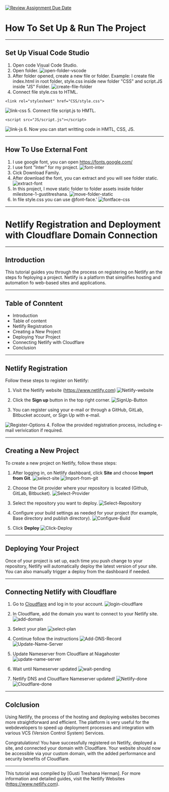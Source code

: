 [![Review Assignment Due Date](https://classroom.github.com/assets/deadline-readme-button-24ddc0f5d75046c5622901739e7c5dd533143b0c8e959d652212380cedb1ea36.svg)](https://classroom.github.com/a/_e9whi2b)

# How To Set Up & Run The Project
---
## Set Up Visual Code Studio
1. Open code Visual Code Studio.
2. Open folder.
![open-folder-vscode](assets/image/open-folder-vscode.png)
3. After folder opened, create a new file or folder. Example: I create file index.html in root folder, style.css inside new folder "CSS" and script.JS inside "JS" Folder.
![create-file-folder](assets/image/create-new-file-folder.png)
4. Connect file style.css to HTML.
```
<link rel="stylesheet" href="CSS/style.css">
```
![link-css](assets/image/link-css.png)
5. Connect file script.js to HMTL.
```
<script src="JS/script.js"></script>
```
![link-js](assets/image/link-js.png)
6. Now you can start writting code in HMTL, CSS, JS.

---
## How To Use External Font
1. I use google font, you can open https://fonts.google.com/
2. I use font "Inter" for my project.
![font-inter](assets/image/font-inter.png)
3. Cick Download Family.
4. After download the font, you can extract and you will see folder static.
![extract-font](assets/image/extract-font.png)
5. In this project, I move static folder to folder assets inside folder milestone-1-gustitreshana.
![move-folder-static](assets/image/move-folder-static.png)
6. In file style.css you can use @font-face.'
![fontface-css](assets/image/fontface-css.png)

---
# Netlify Registration and Deployment with Cloudflare Domain Connection

---

## Introduction

This tutorial guides you through the process on registering on Netlify an the steps fo feploying a project. Netlify is a platform that simplifies hosting and automation fo web-based sites and applications.

---

## Table of Conntent
- Introduction
- Table of content
- Netlify Registration
- Creating a New Project
- Deploying Your Project
- Connecting Netlify with Cloudflare
- Conclusion

---

## Netlify Registration

Follow these steps to register on Netlify:

1. Visit the Netlify website (https://www.netlify.com)
![Netlify-website](assets/image/web-netlify.png)

2. Click the **Sign up** button in the top right corner.
![SignUp-Button](assets/image/SignUp-Button.png)

3. You can register using your e-mail or through a GitHub, GitLab, Bitbucket account, or Sign Up with e-mail.

![Register-Options](assets/image/Register-options.png)
4. Follow the provided registration process, including e-mail verivication if required.

---

## Creating a New Project

To create a new project on Netlify, follow these steps:

1. After logging in, on Netlify dashboard, click **Site** and choose **Import from Git**.
![select-site](assets/image/Select-site.png)
![Import-from-git](assets/image/Select-import-from-git.png)

2. Choose the Git provider where your repository is located (Github, GitLab, Bitbucket).
![Select-Provider](assets/image/select-provider.png)

3. Select the repository you want to deploy.
![Select-Repository](assets/image/Select-repository.png)

4. Configure your build settings as needed for your project (for example, Base directory and publish directory).
![Configure-Build](assets/image/Configure-Build.png)

5. Click **Deploy**
![Click-Deploy](assets/image/Click-Deploy.png)

---

## Deploying Your Project

Once of your project is set up, each time you push change to your repository, Netlify will automatically deploy the latest version of your site. You can also manually trigger a deploy from the dashboard if needed.

---

## Connecting Netlify with Cloudflare

1. Go to [Cloudflare](https://www.cloudflare.com/) and log in to your account.
![login-cloudflare](assets/image/Login-Cloudflare.png)

2. In Cloudflare, add the domain you want to connect to your Netlify site.
![add-domain](assets/image/add-domain.png)

3. Select your plan
![select-plan](/assets/image/select-plan.png)

4. Continue follow the instructions
![Add-DNS-Record](assets/image/DNS-Record.png)
![Update-Name-Server](assets/image/Change-Name-server.png)

5. Update Nameserver from Cloudflare at Niagahoster
![update-name-server](assets/image/Update-Name-Server-Niagahoster.png)

6. Wait until Nameserver updated
![wait-pending](assets/image/Wait-Update-Server.png)

7. Netlify DNS and Cloudflare Nameserver updated!
![Netlify-done](assets/image/Netlify-done.png)
![Cloudflare-done](assets/image/Cloudflare-Done.png)

---

## Colclusion

Using Netlify, the process of the hosting and deploying websites becomes more straightforward and efficient. The platform is very useful for the webdevelopers to speed up deployment processes and integration with various VCS (Version Control System) Services.

Congratulations! You have successfully registered on Netlify, deployed a site, and connected your domain with Cloudflare. Your website should now be accessible via your custom domain, with the added performance and security benefits of Cloudflare.

---

This tutorial was compiled by [Gusti Treshana Herman]. For more information and detailed guides, visit the Netlify Websites (https://www.netlify.com).




